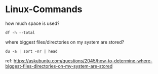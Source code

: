 # Linux-Commands

how much space is used?
```
df -h --total
```


where biggest files/directories on my system are stored?

```
du -a | sort -nr | head
```
ref: https://askubuntu.com/questions/2045/how-to-determine-where-biggest-files-directories-on-my-system-are-stored
